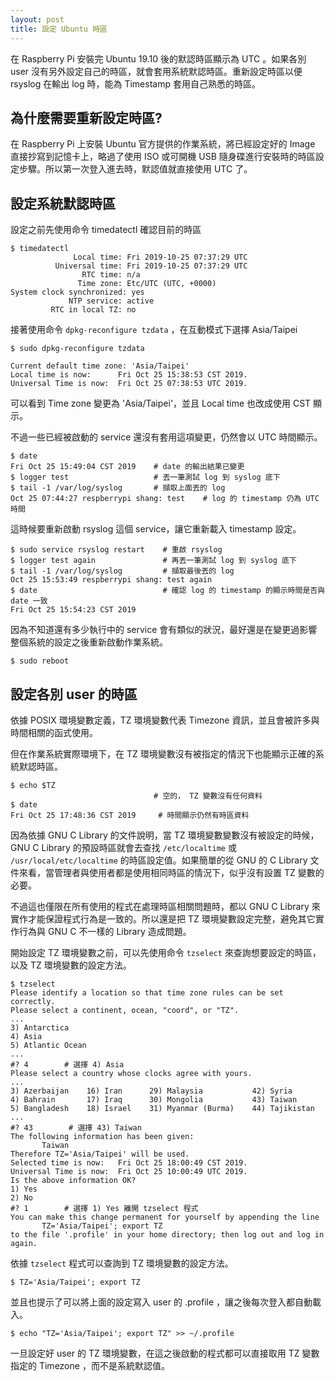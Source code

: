```yaml
---
layout: post
title: 設定 Ubuntu 時區
---
```


在 Raspberry Pi 安裝完 Ubuntu 19.10 後的默認時區顯示為 UTC 。如果各別 user 沒有另外設定自己的時區，就會套用系統默認時區。重新設定時區以便 rsyslog 在輸出 log 時，能為 Timestamp 套用自己熟悉的時區。

<!--more-->

## 為什麼需要重新設定時區?

在 Raspberry Pi 上安裝 Ubuntu 官方提供的作業系統，將已經設定好的 Image 直接抄寫到記憶卡上，略過了使用 ISO 或可開機 USB 隨身碟進行安裝時的時區設定步驟。所以第一次登入進去時，默認值就直接使用 UTC 了。

## 設定系統默認時區

設定之前先使用命令 timedatectl 確認目前的時區

```
$ timedatectl
              Local time: Fri 2019-10-25 07:37:29 UTC
          Universal time: Fri 2019-10-25 07:37:29 UTC
                RTC time: n/a
               Time zone: Etc/UTC (UTC, +0000)
System clock synchronized: yes
             NTP service: active
         RTC in local TZ: no
```

接著使用命令 ```dpkg-reconfigure tzdata``` ，在互動模式下選擇 Asia/Taipei

```
$ sudo dpkg-reconfigure tzdata

Current default time zone: 'Asia/Taipei'
Local time is now:      Fri Oct 25 15:38:53 CST 2019.
Universal Time is now:  Fri Oct 25 07:38:53 UTC 2019.
```

可以看到 Time zone 變更為 'Asia/Taipei'，並且 Local time 也改成使用 CST 顯示。

不過一些已經被啟動的 service 還沒有套用這項變更，仍然會以 UTC 時間顯示。

```
$ date
Fri Oct 25 15:49:04 CST 2019    # date 的輸出結果已變更
$ logger test                   # 丟一筆測試 log 到 syslog 底下
$ tail -1 /var/log/syslog       # 擷取上面丟的 log
Oct 25 07:44:27 respberrypi shang: test    # log 的 timestamp 仍為 UTC 時間
```

這時候要重新啟動 rsyslog 這個 service，讓它重新載入 timestamp 設定。

```
$ sudo service rsyslog restart    # 重啟 rsyslog
$ logger test again               # 再丟一筆測試 log 到 syslog 底下
$ tail -1 /var/log/syslog         # 擷取最後丟的 log
Oct 25 15:53:49 respberrypi shang: test again
$ date                            # 確認 log 的 timestamp 的顯示時間是否與 date 一致
Fri Oct 25 15:54:23 CST 2019
```

因為不知道還有多少執行中的 service 會有類似的狀況，最好還是在變更過影響整個系統的設定之後重新啟動作業系統。

```
$ sudo reboot
```

## 設定各別 user 的時區

依據 POSIX 環境變數定義，TZ 環境變數代表 Timezone 資訊，並且會被許多與時間相關的函式使用。

但在作業系統實際環境下，在 TZ 環境變數沒有被指定的情況下也能顯示正確的系統默認時區。

```
$ echo $TZ
                                # 空的， TZ 變數沒有任何資料
$ date
Fri Oct 25 17:48:36 CST 2019     # 時間顯示仍然有時區資料
```

因為依據 GNU C Library 的文件說明，當 TZ 環境變數變數沒有被設定的時候，GNU C Library 的預設時區就會去查找 ```/etc/localtime``` 或 ```/usr/local/etc/localtime``` 的時區設定值。如果簡單的從 GNU 的 C Library 文件來看，當管理者與使用者都是使用相同時區的情況下，似乎沒有設置 TZ 變數的必要。

不過這也僅限在所有使用的程式在處理時區相關問題時，都以 GNU C Library 來實作才能保證程式行為是一致的。所以還是把 TZ 環境變數設定完整，避免其它實作行為與 GNU C 不一樣的 Library 造成問題。

開始設定 TZ 環境變數之前，可以先使用命令 ```tzselect``` 來查詢想要設定的時區，以及 TZ 環境變數的設定方法。

```
$ tzselect
Please identify a location so that time zone rules can be set correctly.
Please select a continent, ocean, "coord", or "TZ".
...
3) Antarctica
4) Asia
5) Atlantic Ocean
...
#? 4        # 選擇 4) Asia
Please select a country whose clocks agree with yours.
...
3) Azerbaijan    16) Iran      29) Malaysia           42) Syria
4) Bahrain       17) Iraq      30) Mongolia           43) Taiwan
5) Bangladesh    18) Israel    31) Myanmar (Burma)    44) Tajikistan
...
#? 43        # 選擇 43) Taiwan
The following information has been given:
       Taiwan
Therefore TZ='Asia/Taipei' will be used.
Selected time is now:   Fri Oct 25 18:00:49 CST 2019.
Universal Time is now:  Fri Oct 25 10:00:49 UTC 2019.
Is the above information OK?
1) Yes
2) No
#? 1        # 選擇 1) Yes 離開 tzselect 程式
You can make this change permanent for yourself by appending the line
       TZ='Asia/Taipei'; export TZ
to the file '.profile' in your home directory; then log out and log in again.
```

依據 ```tzselect``` 程式可以查詢到 TZ 環境變數的設定方法。

```
$ TZ='Asia/Taipei'; export TZ
```

並且也提示了可以將上面的設定寫入 user 的 .profile ，讓之後每次登入都自動載入。

```
$ echo "TZ='Asia/Taipei'; export TZ" >> ~/.profile
```

一旦設定好 user 的 TZ 環境變數，在這之後啟動的程式都可以直接取用 TZ 變數指定的 Timezone ，而不是系統默認值。